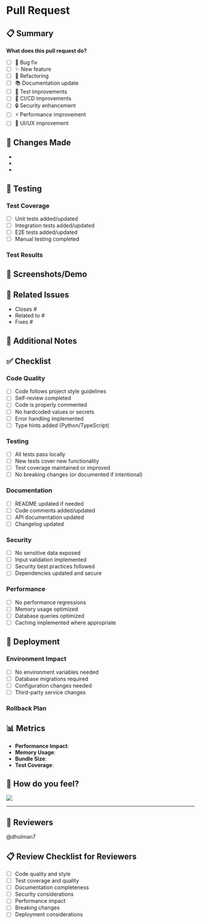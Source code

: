 # Pull Request

## 📋 Summary

<!-- Provide a brief summary of the changes in this PR -->

**What does this pull request do?**

- [ ] 🐛 Bug fix
- [ ] ✨ New feature
- [ ] 🔧 Refactoring
- [ ] 📚 Documentation update
- [ ] 🧪 Test improvements
- [ ] 🚀 CI/CD improvements
- [ ] 🔒 Security enhancement
- [ ] ⚡ Performance improvement
- [ ] 🎨 UI/UX improvement

## 🎯 Changes Made

<!-- List the specific changes made in this PR -->

- 
- 
- 

## 🧪 Testing

<!-- Describe how you tested these changes -->

### Test Coverage
- [ ] Unit tests added/updated
- [ ] Integration tests added/updated
- [ ] E2E tests added/updated
- [ ] Manual testing completed

### Test Results
<!-- Include any test results, screenshots, or evidence of testing -->

## 📸 Screenshots/Demo

<!-- If applicable, include screenshots or demo GIFs -->

## 🔗 Related Issues

<!-- Link to any related issues -->

- Closes #
- Related to #
- Fixes #

## 📝 Additional Notes

<!-- Any additional context, considerations, or notes for reviewers -->

## ✅ Checklist

### Code Quality
- [ ] Code follows project style guidelines
- [ ] Self-review completed
- [ ] Code is properly commented
- [ ] No hardcoded values or secrets
- [ ] Error handling implemented
- [ ] Type hints added (Python/TypeScript)

### Testing
- [ ] All tests pass locally
- [ ] New tests cover new functionality
- [ ] Test coverage maintained or improved
- [ ] No breaking changes (or documented if intentional)

### Documentation
- [ ] README updated if needed
- [ ] Code comments added/updated
- [ ] API documentation updated
- [ ] Changelog updated

### Security
- [ ] No sensitive data exposed
- [ ] Input validation implemented
- [ ] Security best practices followed
- [ ] Dependencies updated and secure

### Performance
- [ ] No performance regressions
- [ ] Memory usage optimized
- [ ] Database queries optimized
- [ ] Caching implemented where appropriate

## 🚀 Deployment

### Environment Impact
- [ ] No environment variables needed
- [ ] Database migrations required
- [ ] Configuration changes needed
- [ ] Third-party service changes

### Rollback Plan
<!-- Describe how to rollback these changes if needed -->

## 📊 Metrics

<!-- If applicable, include any performance metrics or improvements -->

- **Performance Impact**: 
- **Memory Usage**: 
- **Bundle Size**: 
- **Test Coverage**: 

## 🎉 How do you feel?

<!-- Attach a GIF that describes how you feel about what you wrote or implemented. Feel free to include additional context! -->

![](https://media.giphy.com/media/your-gif-here.gif)

---

## 👥 Reviewers

<!-- Tag specific reviewers if needed -->

@dholman7

## 📋 Review Checklist for Reviewers

- [ ] Code quality and style
- [ ] Test coverage and quality
- [ ] Documentation completeness
- [ ] Security considerations
- [ ] Performance impact
- [ ] Breaking changes
- [ ] Deployment considerations
